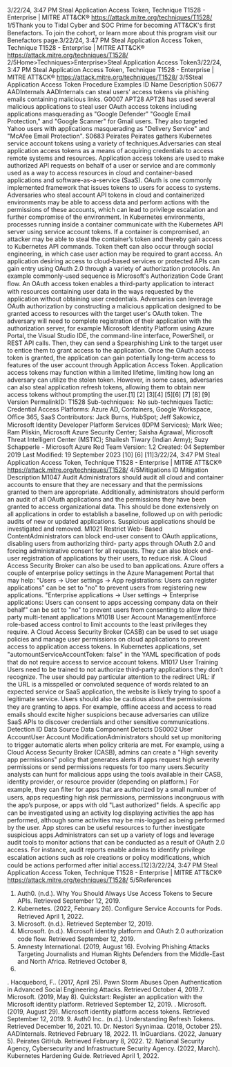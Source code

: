3/22/24, 3:47 PM Steal Application Access Token, Technique T1528 - Enterprise | MITRE ATT&CK®
https://attack.mitre.org/techniques/T1528/ 1/5Thank you to Tidal Cyber and SOC Prime for becoming ATT&CK's ﬁrst Benefactors. To join the cohort, or learn more about this program visit our
Benefactors page.3/22/24, 3:47 PM Steal Application Access Token, Technique T1528 - Enterprise | MITRE ATT&CK®
https://attack.mitre.org/techniques/T1528/ 2/5Home>Techniques>Enterprise>Steal Application Access Token3/22/24, 3:47 PM Steal Application Access Token, Technique T1528 - Enterprise | MITRE ATT&CK®
https://attack.mitre.org/techniques/T1528/ 3/5Steal Application Access Token
Procedure Examples
ID Name Description
S0677 AADInternals AADInternals can steal users’ access tokens via phishing emails containing malicious links.
G0007 APT28 APT28 has used several malicious applications to steal user OAuth access tokens including applications
masquerading as "Google Defender" "Google Email Protection," and "Google Scanner" for Gmail users. They
also targeted Yahoo users with applications masquerading as "Delivery Service" and "McAfee Email
Protection".
S0683 Peirates Peirates gathers Kubernetes service account tokens using a variety of techniques.Adversaries can steal application access tokens as a means of acquiring credentials to access remote systems and resources.
Application access tokens are used to make authorized API requests on behalf of a user or service and are commonly used as a way to
access resources in cloud and container-based applications and software-as-a-service (SaaS). OAuth is one commonly implemented
framework that issues tokens to users for access to systems. Adversaries who steal account API tokens in cloud and containerized
environments may be able to access data and perform actions with the permissions of these accounts, which can lead to privilege
escalation and further compromise of the environment.
In Kubernetes environments, processes running inside a container communicate with the Kubernetes API server using service account
tokens. If a container is compromised, an attacker may be able to steal the container’s token and thereby gain access to Kubernetes API
commands.
Token theft can also occur through social engineering, in which case user action may be required to grant access. An application desiring
access to cloud-based services or protected APIs can gain entry using OAuth 2.0 through a variety of authorization protocols. An example
commonly-used sequence is Microsoft's Authorization Code Grant ﬂow. An OAuth access token enables a third-party application to
interact with resources containing user data in the ways requested by the application without obtaining user credentials.
Adversaries can leverage OAuth authorization by constructing a malicious application designed to be granted access to resources with the
target user's OAuth token. The adversary will need to complete registration of their application with the authorization server, for example
Microsoft Identity Platform using Azure Portal, the Visual Studio IDE, the command-line interface, PowerShell, or REST API calls. Then, they
can send a Spearphishing Link to the target user to entice them to grant access to the application. Once the OAuth access token is granted,
the application can gain potentially long-term access to features of the user account through Application Access Token.
Application access tokens may function within a limited lifetime, limiting how long an adversary can utilize the stolen token. However, in
some cases, adversaries can also steal application refresh tokens, allowing them to obtain new access tokens without prompting the user.[1]
[2]
[3][4]
[5][6]
[7]
[8]
[9]
Version PermalinkID: T1528
Sub-techniques:  No sub-techniques
 
Tactic: Credential Access
 
Platforms: Azure AD, Containers, Google Workspace, Oﬃce 365, SaaS
Contributors: Jack Burns, HubSpot; Jeff Sakowicz, Microsoft Identity Developer Platform Services (IDPM Services); Mark Wee; Ram
Pliskin, Microsoft Azure Security Center; Saisha Agrawal, Microsoft Threat Intelligent Center (MSTIC); Shailesh Tiwary (Indian Army);
Suzy Schapperle - Microsoft Azure Red Team
Version: 1.2
Created: 04 September 2019
Last Modiﬁed: 19 September 2023
[10]
[6]
[11]3/22/24, 3:47 PM Steal Application Access Token, Technique T1528 - Enterprise | MITRE ATT&CK®
https://attack.mitre.org/techniques/T1528/ 4/5Mitigations
ID Mitigation Description
M1047 Audit Administrators should audit all cloud and container accounts to ensure that they are necessary and that
the permissions granted to them are appropriate. Additionally, administrators should perform an audit of all
OAuth applications and the permissions they have been granted to access organizational data. This should
be done extensively on all applications in order to establish a baseline, followed up on with periodic audits
of new or updated applications. Suspicious applications should be investigated and removed.
M1021 Restrict Web-
Based ContentAdministrators can block end-user consent to OAuth applications, disabling users from authorizing third-
party apps through OAuth 2.0 and forcing administrative consent for all requests. They can also block end-
user registration of applications by their users, to reduce risk. A Cloud Access Security Broker can also be
used to ban applications.
Azure offers a couple of enterprise policy settings in the Azure Management Portal that may help:
"Users -> User settings -> App registrations: Users can register applications" can be set to "no" to prevent
users from registering new applications. "Enterprise applications -> User settings -> Enterprise applications:
Users can consent to apps accessing company data on their behalf" can be set to "no" to prevent users
from consenting to allow third-party multi-tenant applications
M1018 User Account
ManagementEnforce role-based access control to limit accounts to the least privileges they require. A Cloud Access
Security Broker (CASB) can be used to set usage policies and manage user permissions on cloud
applications to prevent access to application access tokens. In Kubernetes applications, set
"automountServiceAccountToken: false" in the YAML speciﬁcation of pods that do not require access to
service account tokens.
M1017 User Training Users need to be trained to not authorize third-party applications they don’t recognize. The user should pay
particular attention to the redirect URL: if the URL is a misspelled or convoluted sequence of words related
to an expected service or SaaS application, the website is likely trying to spoof a legitimate service. Users
should also be cautious about the permissions they are granting to apps. For example, oﬄine access and
access to read emails should excite higher suspicions because adversaries can utilize SaaS APIs to
discover credentials and other sensitive communications.
Detection
ID Data Source Data Component Detects
DS0002 User AccountUser Account
ModiﬁcationAdministrators should set up monitoring to trigger automatic alerts when policy criteria are
met. For example, using a Cloud Access Security Broker (CASB), admins can create a "High
severity app permissions" policy that generates alerts if apps request high severity
permissions or send permissions requests for too many users.Security analysts can hunt
for malicious apps using the tools available in their CASB, identity provider, or resource
provider (depending on platform.) For example, they can ﬁlter for apps that are authorized
by a small number of users, apps requesting high risk permissions, permissions
incongruous with the app’s purpose, or apps with old "Last authorized" ﬁelds. A speciﬁc app
can be investigated using an activity log displaying activities the app has performed,
although some activities may be mis-logged as being performed by the user. App stores can
be useful resources to further investigate suspicious apps.Administrators can set up a
variety of logs and leverage audit tools to monitor actions that can be conducted as a result
of OAuth 2.0 access. For instance, audit reports enable admins to identify privilege
escalation actions such as role creations or policy modiﬁcations, which could be actions
performed after initial access.[12]3/22/24, 3:47 PM Steal Application Access Token, Technique T1528 - Enterprise | MITRE ATT&CK®
https://attack.mitre.org/techniques/T1528/ 5/5References
1. Auth0. (n.d.). Why You Should Always Use Access Tokens to
Secure APIs. Retrieved September 12, 2019.
2. Kubernetes. (2022, February 26). Conﬁgure Service Accounts
for Pods. Retrieved April 1, 2022.
3. Microsoft. (n.d.). Retrieved September 12, 2019.
4. Microsoft. (n.d.). Microsoft identity platform and OAuth 2.0
authorization code ﬂow. Retrieved September 12, 2019.
5. Amnesty International. (2019, August 16). Evolving Phishing
Attacks Targeting Journalists and Human Rights Defenders
from the Middle-East and North Africa. Retrieved October 8,
2019.
 . Hacquebord, F.. (2017, April 25). Pawn Storm Abuses Open
Authentication in Advanced Social Engineering Attacks.
Retrieved October 4, 2019.7. Microsoft. (2019, May 8). Quickstart: Register an application
with the Microsoft identity platform. Retrieved September 12,
2019.
 . Microsoft. (2019, August 29). Microsoft identity platform
access tokens. Retrieved September 12, 2019.
9. Auth0 Inc.. (n.d.). Understanding Refresh Tokens. Retrieved
December 16, 2021.
10. Dr. Nestori Syynimaa. (2018, October 25). AADInternals.
Retrieved February 18, 2022.
11. InGuardians. (2022, January 5). Peirates GitHub. Retrieved
February 8, 2022.
12. National Security Agency, Cybersecurity and Infrastructure
Security Agency. (2022, March). Kubernetes Hardening Guide.
Retrieved April 1, 2022.